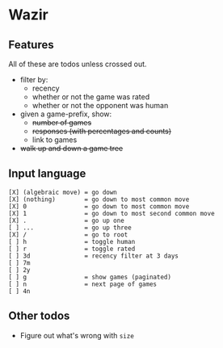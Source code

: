 # Wazir

## Features

All of these are todos unless crossed out.

- filter by:
  - recency
  - whether or not the game was rated
  - whether or not the opponent was human
- given a game-prefix, show:
  - ~~number of games~~
  - ~~responses (with percentages and counts)~~
  - link to games
- ~~walk up and down a game tree~~

## Input language

    [X] (algebraic move) = go down
    [X] (nothing)        = go down to most common move
    [X] 0                = go down to most common move
    [X] 1                = go down to most second common move
    [X] .                = go up one
    [ ] ...              = go up three
    [X] /                = go to root
    [ ] h                = toggle human
    [ ] r                = toggle rated
    [ ] 3d               = recency filter at 3 days
    [ ] 7m
    [ ] 2y
    [ ] g                = show games (paginated)
    [ ] n                = next page of games
    [ ] 4n

## Other todos

- Figure out what's wrong with `size`
